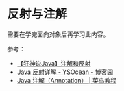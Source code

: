 # 反射与注解

需要在学完面向对象后再学习此内容。

参考：

- [【狂神说Java】注解和反射](https://www.bilibili.com/video/BV1p4411P7V3/)
- [Java 反射详解 - YSOcean - 博客园](https://www.cnblogs.com/ysocean/p/6516248.html)
- [Java 注解（Annotation） | 菜鸟教程](https://www.runoob.com/w3cnote/java-annotation.html)

